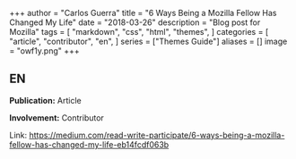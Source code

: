 +++
author = "Carlos Guerra"
title = "6 Ways Being a Mozilla Fellow Has Changed My Life"
date = "2018-03-26"
description = "Blog post for Mozilla"
tags = [
    "markdown",
    "css",
    "html",
    "themes",
]
categories = [
    "article",
    "contributor",
    "en",
]
series = ["Themes Guide"]
aliases = []
image = "owf1y.png"
+++

## EN
**Publication:** Article

**Involvement:** Contributor

Link: <a href="https://medium.com/read-write-participate/6-ways-being-a-mozilla-fellow-has-changed-my-life-eb14fcdf063b" target="_blank">https://medium.com/read-write-participate/6-ways-being-a-mozilla-fellow-has-changed-my-life-eb14fcdf063b</a>
